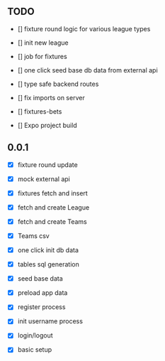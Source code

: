 ## TODO
- [] fixture round logic for various league types
- [] init new league
- [] job for fixtures
- [] one click seed base db data from external api
- [] type safe backend routes
- [] fix imports on server

- [] fixtures-bets
- [] Expo project build



## 0.0.1
- [x] fixture round update
- [x] mock external api
- [x] fixtures fetch and insert

- [x] fetch and create League
- [x] fetch and create Teams
- [x] Teams csv
- [x] one click init db data

- [x] tables sql generation
- [x] seed base data
- [x] preload app data

- [x] register process
- [x] init username process
- [x] login/logout

- [x] basic setup
